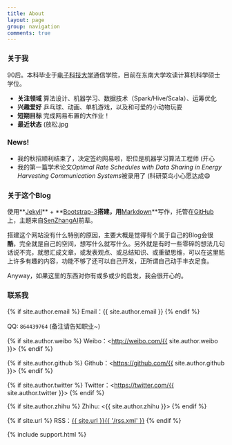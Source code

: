 ```yaml
---
title: About
layout: page
group: navigation
comments: true
---
```


### 关于我

90后。本科毕业于[电子科技大学](http://www.uestc.edu.cn/)通信学院，目前在东南大学攻读计算机科学硕士学位。

- **关注领域** 算法设计、机器学习、数据技术（Spark/Hive/Scala）、运筹优化
- **兴趣爱好** 乒乓球、动画、单机游戏，以及和可爱的小动物玩耍
- **短期目标** 完成网易布置的大作业！
- **最近状态** (放松.jpg

### News!

- 我的秋招顺利结束了，决定签约网易啦，职位是机器学习算法工程师 (开心
- 我的第一篇学术论文*Optimal Rate Schedules with Data Sharing in Energy Harvesting Communication Systems*被录用了 (科研菜鸟小心愿达成:smile:

### 关于这个Blog
使用**[Jekyll](https://jekyllrb.com/)** + **[Bootstrap-3](http://v3.bootcss.com/)**搭建，用**[Markdown](http://sspai.com/25137)**写作，托管在[GitHub](https://github.com/mioopoi/mioopoi.github.io)上，主题来自[SenZhangAI](https://github.com/SenZhangAI/senzhangai.github.com)前辈。

搭建这个网站没有什么特别的原因，主要大概是觉得有个属于自己的Blog会很**酷**，完全就是自己的空间，想写什么就写什么。另外就是有时一些零碎的想法几句话说不完，就想汇成文章，或发表观点、或总结知识、或重塑思维，可以在这里贴上许多有趣的内容，功能不够了还可以自己开发，正所谓自己动手丰衣足食。

Anyway，如果这里的东西对你有或多或少的启发，我会很开心的。


### 联系我

{% if site.author.email %}
Email：{{ site.author.email }}
{% endif %}

QQ: `864439764` (备注请告知职业~)

{% if site.author.weibo %}
Weibo：<http://weibo.com/{{ site.author.weibo }}>
{% endif %}

{% if site.author.github %}
Github：<https://github.com/{{ site.author.github }}>
{% endif %}

{% if site.author.twitter %}
Twitter：<https://twitter.com/{{ site.author.twitter }}>
{% endif %}

{% if site.author.zhihu %}
Zhihu: <{{ site.author.zhihu }}>
{% endif %}

{% if site.url %}
RSS：[{{ site.url }}{{ '/rss.xml' }}](/rss.xml)
{% endif %}

{% include support.html %}

